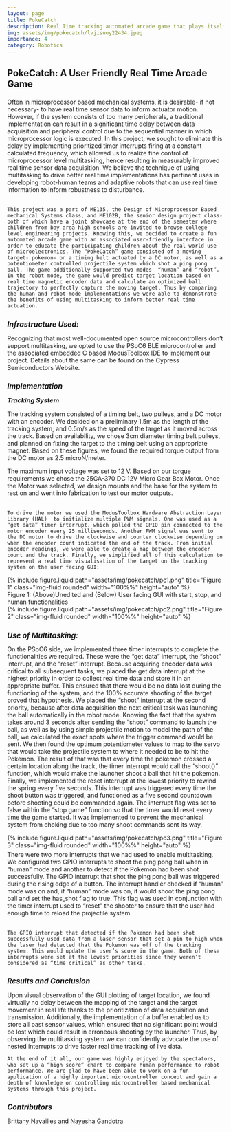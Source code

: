 ```yaml
---
layout: page
title: PokeCatch
description: Real Time tracking automated arcade game that plays itself
img: assets/img/pokecatch/lvjisuoy22434.jpeg
importance: 4
category: Robotics
---
```


<!-- Project Title -->
<h1 style="font-size: 1.5em; font-weight: bold;">PokeCatch: A User Friendly Real Time Arcade Game</h1>
<!-- Project Title -->

<p style="margin-top: 1.5em;">
    Often in microprocessor based mechanical systems, it is desirable- if not necessary- to have real time sensor data to inform actuator motion. However, if the system consists of too many peripherals, a traditional implementation can result in a significant time delay between data acquisition and peripheral control due to the sequential manner in which microprocessor logic is executed. In this project, we sought to eliminate this delay by implementing prioritized timer interrupts firing at a constant calculated frequency, which allowed us to realize fine control of microprocessor level multitasking, hence resulting in measurably improved real time sensor data acquisition. We believe the technique of using multitasking to drive better real time implementations has pertinent uses in developing robot-human teams and adaptive robots that can use real time information to inform robustness to disturbance. <br><br>
 
    This project was a part of ME135, the Design of Microprocessor Based mechanical Systems class, and ME102B, the senior design project class- both of which have a joint showcase at the end of the semester where children from bay area high schools are invited to browse college level engineering projects. Knowing this, we decided to create a fun automated arcade game with an associated user-friendly interface in order to educate the participating children about the real world use of microelectronics. The “PokeCatch” game consisted of a moving target- pokemon- on a timing belt actuated by a DC motor, as well as a potentiometer controlled projectile system which shot a ping pong ball. The game additionally supported two modes- “human” and “robot”. In the robot mode, the game would predict target location based on real time magnetic encoder data and calculate an optimized ball trajectory to perfectly capture the moving target. Thus by comparing the human and robot mode implementations we were able to demonstrate the benefits of using multitasking to inform better real time actuation. 
</p>

<!-- Subheading -->
<h2 style="font-size: 1.2em; font-style: italic; margin-top: 1.5em;">Infrastructure Used:</h2>
<!-- Subheading -->

<p style="margin-top: 0.3em;">
    Recognizing that most well-documented open source microcontrollers don’t support multitasking, we opted to use the PSoC6 BLE microcontroller and the associated embedded C based ModusToolbox IDE to implement our project. Details about the same can be found on the Cypress Semiconductors Website.
</p>


<!-- Subheading -->
<h2 style="font-size: 1.2em; font-style: italic; margin-top: 1.5em;">Implementation</h2>
<!-- Subheading -->

<!-- Sub-Subheading -->
<h3 style="font-size: 1.05em; font-style: italic; margin-top: 0.3em;">Tracking System</h3>
<!-- Sub-Subheading -->

<p style="margin-top: 0.3em;">
    The tracking system consisted of a timing belt, two pulleys, and a DC motor with an encoder. We decided on a preliminary 1.5m as the length of the tracking system, and 0.5m/s as the speed of the target as it moved across the track. Based on availability, we chose 3cm diameter timing belt pulleys, and planned on fixing the target to the timing belt using an appropriate magnet. Based on these figures, we found the required torque output from the DC motor as 2.5 microN/meter.
</p>

<p style="margin-top: 0.3em;">
    The maximum input voltage was set to 12 V. Based on our torque requirements we chose the 25GA-370 DC 12V Micro Gear Box Motor. Once the Motor was selected, we design mounts and the base for the system to rest on and went into fabrication to test our motor outputs. <br><br>

    To drive the motor we used the ModusToolbox Hardware Abstraction Layer Library (HAL)  to initialize multiple PWM signals. One was used as a “get data” timer interrupt, which polled the GPIO pin connected to the motor encoder every 25 milliseconds. Another PWM signal was sent to the DC motor to drive the clockwise and counter clockwise depending on when the encoder count indicated the end of the track. From initial encoder readings, we were able to create a map between the encoder count and the track. Finally, we simplified all of this calculation to represent a real time visualisation of the target on the tracking system on the user facing GUI:
</p>

<div class="row text-center">
    <div class="col-sm mt-3 mt-md-0">
        {% include figure.liquid path="assets/img/pokecatch/pc1.png" title="Figure 1" class="img-fluid rounded" width="100%%" height="auto" %}
    </div>
</div>
<div class="caption text-center">Figure 1: (Above)Unedited and (Below) User facing GUI with start, stop, and human functionalities</div>
<div class="row text-center">
    <div class="col-sm mt-3 mt-md-0">
        {% include figure.liquid path="assets/img/pokecatch/pc2.png" title="Figure 2" class="img-fluid rounded" width="100%%" height="auto" %}
    </div>
</div>

<!-- Subheading -->
<h2 style="font-size: 1.2em; font-style: italic; margin-top: 1.5em;">Use of Multitasking: </h2>
<!-- Subheading -->

<p style="margin-top: 0.3em;">
    On the PSoC6 side, we implemented three timer interrupts to complete the functionalities we required. These were the “get data” interrupt, the “shoot” interrupt, and the “reset” interrupt. Because acquiring encoder data was critical to all subsequent tasks, we placed the get data interrupt at the highest priority in order to collect real time data and store it in an appropriate buffer. This ensured that there would be no data lost during the functioning of the system, and the 100% accurate shooting of the target proved that hypothesis. We placed the “shoot” interrupt at the second priority, because after data acquisition the next critical task was launching the ball automatically in the robot mode. Knowing the fact that the system takes around 3 seconds after sending the “shoot” command to launch the ball, as well as by using simple projectile motion to model the path of the ball, we calculated the exact spots where the trigger command would be sent. We then found the optimum potentiometer values to map to the servo that would take the projectile system to where it needed to be to hit the Pokemon. The result of that was that every time the pokemon crossed a certain location along the track, the timer interrupt would call the “shoot()” function, which would make the launcher shoot a ball that hit the pokemon. Finally, we implemented the reset interrupt at the lowest priority to rewind the spring every five seconds. This interrupt was triggered every time the shoot button was triggered, and functioned as a five second countdown before shooting could be commanded again. The interrupt flag was set to false within the “stop game” function so that the timer would reset every time the game started. It was implemented to prevent the mechanical system from choking due to too many shoot commands sent its way.
</p>

<div class="row text-center">
    <div class="col-sm mt-3 mt-md-0">
        {% include figure.liquid path="assets/img/pokecatch/pc3.png" title="Figure 3" class="img-fluid rounded" width="100%%" height="auto" %}
    </div>
</div>

<p style="margin-top: 0.3em;">
    There were two more interrupts that we had used to enable multitasking. We configured two GPIO interrupts to shoot the ping pong ball when in “human” mode and another to detect if the Pokemon had been shot successfully. The GPIO interrupt that shot the ping pong ball was triggered during the rising edge of a button. The interrupt handler checked if “human” mode was on and, if “human” mode was on, it would shoot the ping pong ball and set the has_shot flag to true. This flag was used in conjunction with the timer interrupt used to “reset” the shooter to ensure that the user had enough time to reload the projectile system.  <br><br>
 
    The GPIO interrupt that detected if the Pokemon had been shot successfully used data from a laser sensor that set a pin to high when the laser had detected that the Pokemon was off of the tracking system. This would update the user’s score in the game. Both of these interrupts were set at the lowest priorities since they weren’t considered as “time critical” as other tasks. 
</p>

<!-- Subheading -->
<h2 style="font-size: 1.2em; font-style: italic; margin-top: 1.5em;">Results and Conclusion </h2>
<!-- Subheading -->

<p style="margin-top: 0.3em;">
    Upon visual observation of the GUI plotting of target location, we found virtually no delay between the mapping of the target and the target movement in real life thanks to the prioritization of data acquisition and transmission. Additionally, the implementation of a buffer enabled us to store all past sensor values, which ensured that no significant point would be lost which could result in erroneous shooting by the launcher. Thus, by observing the multitasking system we can confidently advocate the use of nested interrupts to drive faster real time tracking of live data. 
 
    At the end of it all, our game was highly enjoyed by the spectators, who set up a “high score” chart to compare human performance to robot performance. We are glad to have been able to work on a fun application of a highly important microcontroller concept and gain a depth of knowledge on controlling microcontroller based mechanical systems through this project.
</p>

<!-- Subheading -->
<h2 style="font-size: 1.2em; font-style: italic; margin-top: 1.5em;">Contributors </h2>
<!-- Subheading -->

<p style="margin-top: 0.3em;">
    Brittany Navailles and Nayesha Gandotra
</p>